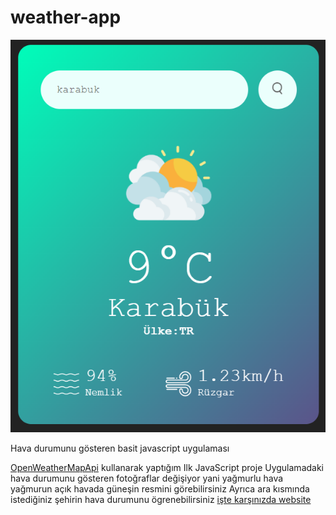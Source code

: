 # weather-app
<img src='https://github.com/AbdulazizShamsiev/weather-app/blob/f7693fa1b1a363f2e2aef388482aa46f602f5696/images/9.png'/>


Hava durumunu gösteren basit javascript uygulaması

<a href='https://openweathermap.org/current'>OpenWeatherMapApi</a> kullanarak yaptığım Ilk JavaScript proje
Uygulamadaki hava durumunu gösteren fotoğraflar değişiyor yani yağmurlu hava yağmurun açık havada güneşin resmini görebilirsiniz
Ayrıca ara kısmında istediğiniz şehirin hava durumunu ögrenebilirsiniz
<a href='https://js-hava-durumu.netlify.app/'>işte karşınızda website</a>
